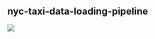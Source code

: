 <h2> nyc-taxi-data-loading-pipeline </h2>
<a href="https://portal.azure.com/#create/Microsoft.Template/uri/https%3A%2F%2Fgithub.com%2Femumba-msft-data-pipelines%2Fnyc-taxi-data-pipeline%2Fblob%2FnyctaxiPipelineLinkedARM%2Fazuredeploy.json" target="_blank">
  <img src="https://aka.ms/deploytoazurebutton"/>
</a>
